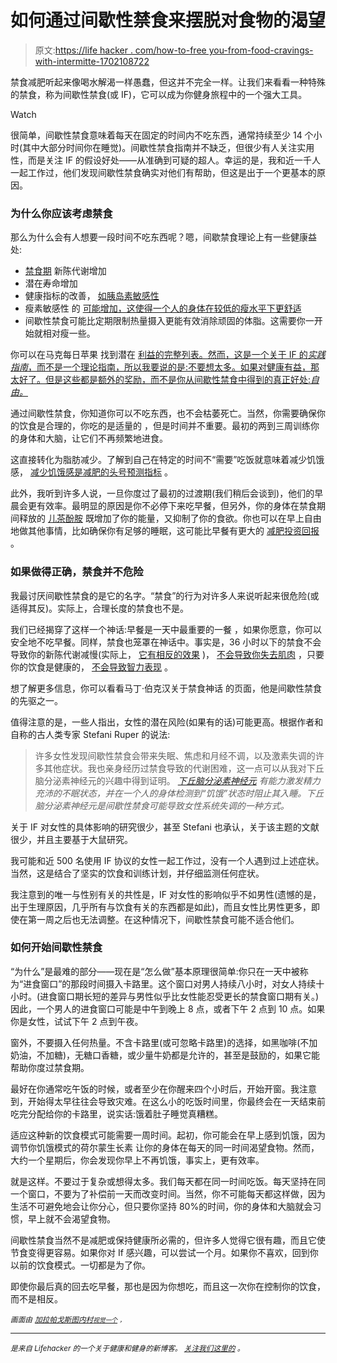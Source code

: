 # 如何通过间歇性禁食来摆脱对食物的渴望

> 原文:[https://life hacker . com/how-to-free you-from-food-cravings-with-intermitte-1702108722](https://lifehacker.com/how-to-free-yourself-from-food-cravings-with-intermitte-1702108722)

禁食减肥听起来像喝水解渴一样愚蠢，但这并不完全一样。让我们来看看一种特殊的禁食，称为间歇性禁食(或 IF)，它可以成为你健身旅程中的一个强大工具。

Watch

很简单，间歇性禁食意味着每天在固定的时间内不吃东西，通常持续至少 14 个小时(其中大部分时间你在睡觉)。间歇性禁食指南并不缺乏，但很少有人关注实用性，而是关注 IF 的假设好处——从准确到可疑的超人。幸运的是，我和近一千人一起工作过，他们发现间歇性禁食确实对他们有帮助，但这是出于一个更基本的原因。

### 为什么你应该考虑禁食

那么为什么会有人想要一段时间不吃东西呢？嗯，间歇禁食理论上有一些健康益处:

*   [禁食期](http://www.ncbi.nlm.nih.gov/pubmed/10837292) 新陈代谢增加
*   潜在寿命增加
*   健康指标的改善， [如胰岛素敏感性](http://www.ncbi.nlm.nih.gov/pubmed/20921964)
*   瘦素敏感性 的 [可能增加，这使得一个人的身体在较低的瘦水平下更舒适](http://www.leangains.com/2010/03/intermittent-fasting-set-point-and.html)
*   间歇性禁食可能比定期限制热量摄入更能有效消除顽固的体脂。这需要你一开始就相对瘦一些。

你可以在马克每日苹果 找到潜在 [利益的完整列表。然而，这是一个关于 IF 的*实践指南*，而不是一个理论指南，所以我要说的是:不要想太多。如果对健康有益，那太好了。但是这些都是额外的奖励，而不是你从间歇性禁食中得到的真正好处:*自由。*](http://www.marksdailyapple.com/health-benefits-of-intermittent-fasting/#axzz3YqyCyk9V)

通过间歇性禁食，你知道你可以不吃东西，也不会枯萎死亡。当然，你需要确保你的饮食是合理的，你吃的是适量的 ，但是时间并不重要。最初的两到三周训练你的身体和大脑，让它们不再频繁地进食。

这直接转化为脂肪减少。了解到自己在特定的时间不“需要”吃饭就意味着减少饥饿感， [减少饥饿感是减肥的头号预测指标](http://www.ncbi.nlm.nih.gov/pubmed/23512619?dopt=Abstract&holding=npg) 。

此外，我听到许多人说，一旦你度过了最初的过渡期(我们稍后会谈到)，他们的早晨会更有效率。最明显的原因是你不必停下来吃早餐，但另外，你的身体在禁食期间释放的 [儿茶酚胺](http://en.wikipedia.org/wiki/Catecholamine) 既增加了你的能量，又抑制了你的食欲。你也可以在早上自由地做其他事情，比如确保你有足够的睡眠，这可能比早餐有更大的 [减肥投资回报](http://vitals.lifehacker.com/health-is-not-binary-anything-can-be-healthy-or-unhe-1679941684) 。

### 如果做得正确，禁食并不危险

我最讨厌间歇性禁食的是它的名字。“禁食”的行为对许多人来说听起来很危险(或适得其反)。实际上，合理长度的禁食也不是。

我们已经揭穿了这样一个神话:早餐是一天中最重要的一餐 ，如果你愿意，你可以安全地不吃早餐。同样，禁食也笼罩在神话中。事实是，36 小时以下的禁食不会导致你的新陈代谢减慢(实际上， [它有相反的效果](http://www.ncbi.nlm.nih.gov/pubmed/2405717) )， [不会导致你失去肌肉](http://www.ncbi.nlm.nih.gov/pubmed/17413096) ，只要你的饮食是健康的， [不会导致智力表现](http://www.ncbi.nlm.nih.gov/pubmed/18779282) 。

想了解更多信息，你可以看看马丁·伯克汉关于禁食神话 的页面，他是间歇性禁食的先驱之一。

值得注意的是，一些人指出，女性的潜在风险(如果有的话)可能更高。根据作者和自称的古人类专家 Stefani Ruper 的说法:

> 许多女性发现间歇性禁食会带来失眠、焦虑和月经不调，以及激素失调的许多其他症状。我也亲身经历过禁食导致的代谢困难，这一点可以从我对下丘脑分泌素神经元的兴趣中得到证明。 [*下丘脑分泌素神经元*](http://www.paleoforwomen.com/hypocretin-neurons-the-link-between-fasting-stress-and-arousal-or-why-fasting-breeds-insomniacs/) *有能力激发精力充沛的不眠状态，并在一个人的身体检测到“饥饿”状态时阻止其入睡。下丘脑分泌素神经元是间歇性禁食可能导致女性系统失调的一种方式。*

关于 IF 对女性的具体影响的研究很少，甚至 Stefani 也承认，关于该主题的文献很少，并且主要基于大鼠研究。

我可能和近 500 名使用 IF 协议的女性一起工作过，没有一个人遇到过上述症状。当然，这是结合了坚实的饮食和训练计划，并仔细监测任何症状。

我注意到的唯一与性别有关的共性是，IF 对女性的影响似乎不如男性(遗憾的是，出于生理原因，几乎所有与饮食有关的东西都是如此)，而且女性比男性更多，即使在第一周之后也无法调整。在这种情况下，间歇性禁食可能不适合他们。

### **如何开始间歇性禁食**

“为什么”是最难的部分——现在是“怎么做”基本原理很简单:你只在一天中被称为“进食窗口”的那段时间摄入卡路里。这个窗口对男人持续八小时，对女人持续十小时。(进食窗口期长短的差异与男性似乎比女性能忍受更长的禁食窗口期有关。)因此，一个男人的进食窗口可能是中午到晚上 8 点，或者下午 2 点到 10 点。如果你是女性，试试下午 2 点到午夜。

窗外，不要摄入任何热量。不含卡路里(或可忽略卡路里)的选择，如黑咖啡(不加奶油，不加糖)，无糖口香糖，或少量牛奶都是允许的，甚至是鼓励的，如果它能帮助你度过禁食期。

最好在你通常吃午饭的时候，或者至少在你醒来四个小时后，开始开窗。我注意到，开始得太早往往会导致灾难。在这么小的吃饭时间里，你最终会在一天结束前吃完分配给你的卡路里，说实话:饿着肚子睡觉真糟糕。

适应这种新的饮食模式可能需要一周时间。起初，你可能会在早上感到饥饿，因为调节你饥饿模式的荷尔蒙生长素 让你的身体在每天的同一时间渴望食物。然而，大约一个星期后，你会发现你早上不再饥饿，事实上，更有效率。

就是这样。不要过于复杂或想得太多。我们每天都在同一时间吃饭。每天坚持在同一个窗口，不要为了补偿前一天而改变时间。当然，你不可能每天都这样做，因为生活不可避免地会让你分心，但只要你坚持 80%的时间，你的身体和大脑就会习惯，早上就不会渴望食物。

间歇性禁食当然不是减肥或保持健康所必需的，但许多人觉得它很有趣，而且它使节食变得更容易。如果你对 If 感兴趣，可以尝试一个月。如果你不喜欢，回到你以前的饮食模式。一切都是为了你。

即使你最后真的回去吃早餐，那也是因为你想吃，而且这一次你在控制你的饮食，而不是相反。

<small>*画面由*</small> [<small>*加拉帕戈斯图*</small>](http://www.shutterstock.com/pic-227096167/stock-photo-empty-plate-knife-and-fork-on-wooden-background-top-view-text-space.html?src=w5n94BMQZ7Qv5cT6BUEEfA-1-33)<small></small>*[<small>*内村*</small>](http://www.shutterstock.com/pic-116645044/stock-vector-clock.html?src=HPqPU3o-y7Jncc3NVx6Uvg-1-72)<small>*[<small>*视觉一个*</small>](https://www.flickr.com/photos/25544475@N04/) <small>*，<small></small>*<small></small></small>*</small>*

* * *

*<small>*[](http://vitals.lifehacker.com/)**是来自 Lifehacker 的一个关于健康和健身的新博客。* [*关注我们这里的*](https://twitter.com/VitalsLH) *。***</small>*

<small></small>